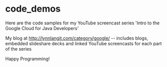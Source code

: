 code_demos
==========

Here are the code samples for my YouTube screencast series 'Intro to the Google Cloud for Java Developers'

My blog at http://lynnlangit.com/category/google/ -- includes blogs, embedded slideshare decks and linked YouTube screencasts for each part of the series
	

Happy Programming!
